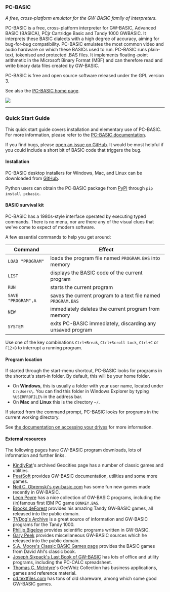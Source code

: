 ### PC-BASIC ###
_A free, cross-platform emulator for the GW-BASIC family of interpreters._

PC-BASIC is a free, cross-platform interpreter for GW-BASIC, Advanced BASIC (BASICA), PCjr Cartridge Basic and Tandy 1000 GWBASIC.
It interprets these BASIC dialects with a high degree of accuracy, aiming for bug-for-bug compatibility.
PC-BASIC emulates the most common video and audio hardware on which these BASICs used to run.
PC-BASIC runs plain-text, tokenised and protected .BAS files.
It implements floating-point arithmetic in the Microsoft Binary Format (MBF) and can therefore
read and write binary data files created by GW-BASIC.  

PC-BASIC is free and open source software released under the GPL version 3.  

See also the [PC-BASIC home page](http://robhagemans.github.io/pcbasic/).

![](https://robhagemans.github.io/pcbasic/screenshots/pcbasic.png)

----------

### Quick Start Guide ###

This quick start guide covers installation and elementary use of PC-BASIC. For more information, please refer to the [PC-BASIC documentation](http://pc-basic.org/doc/2.0#).

If you find bugs, please [open an issue on GitHub](https://github.com/robhagemans/pcbasic/issues). It would be most helpful if you could include a short bit of BASIC code that triggers the bug.


#### Installation ####

PC-BASIC desktop installers for Windows, Mac, and Linux can be downloaded from [GitHub](https://github.com/robhagemans/pcbasic/releases).

Python users can obtain the PC-BASIC package from [PyPI](https://pypi.org/project/pcbasic/) through `pip install pcbasic`.


#### BASIC survival kit ####
PC-BASIC has a 1980s-style interface operated by executing
typed commands. There is no menu, nor are there any of the visual clues
that we've come to expect of modern software.  

A few essential commands to help you get around:  

| Command               | Effect                                                        |
|-----------------------|---------------------------------------------------------------|
| `LOAD "PROGRAM"`      | loads the program file named `PROGRAM.BAS` into memory        |
| `LIST`                | displays the BASIC code of the current program                |
| `RUN`                 | starts the current program                                    |
| `SAVE "PROGRAM",A`    | saves the current program to a text file named `PROGRAM.BAS`  |
| `NEW`                 | immediately deletes the current program from memory           |
| `SYSTEM`              | exits PC-BASIC immediately, discarding any unsaved program    |

Use one of the key combinations `Ctrl+Break`, `Ctrl+Scroll Lock`, `Ctrl+C` or `F12+B`
to interrupt a running program.


#### Program location ####
If started through the start-menu shortcut, PC-BASIC looks for programs in the shortcut's start-in folder. By default, this will be your home folder.

- On **Windows**, this is usually a folder with your user name, located under `C:\Users\`. You can find this folder in Windows Explorer by typing `%USERPROFILE%` in the address bar.
- On **Mac** and **Linux** this is the directory `~/`.

If started from the command prompt, PC-BASIC looks for programs in the current working directory.

See [the documentation on accessing your drives](http://pc-basic.org/doc/2.0#mounting) for more information.


#### External resources ####
The following pages have GW-BASIC program downloads, lots of information and further links.  

- [KindlyRat](http://www.oocities.org/KindlyRat/GWBASIC.html)'s archived Geocities page has a number of classic games and utilities.  
- [PeatSoft](http://archive.is/AUm6G) provides GW-BASIC documentation, utilities and some more games.  
- [Neil C. Obremski's gw-basic.com](http://www.gw-basic.com/) has some fun new games made recently in GW-BASIC.  
- [Leon Peyre](http://peyre.x10.mx/GWBASIC/) has a nice collection of GW-BASIC programs, including the (in)famous first IBM PC game `DONKEY.BAS`.  
- [Brooks deForest](https://web.archive.org/web/20170222075609/brooksdeforest.com/tandy1000) provides his amazing Tandy GW-BASIC games, all released into the public domain.
- [TVDog's Archive](http://www.oldskool.org/guides/tvdog/) is a great source of information and GW-BASIC programs for the Tandy 1000.  
- [Phillip Bigelow](http://www.scn.org/~bh162/basic_programs.html) provides scientific programs written in GW-BASIC.  
- [Gary Peek](http://www.garypeek.com/basic/gwprograms.htm) provides miscellaneous GW-BASIC sources which he released into the public domain.  
- [S.A. Moore's Classic BASIC Games page](http://www.moorecad.com/classicbasic/index.html) provides the BASIC games from David Ahl's classic book.  
- [Joseph Sixpack's Last Book of GW-BASIC](http://www.geocities.ws/joseph_sixpack/btoc.html) has lots of office and utility programs, including the PC-CALC spreadsheet.  
- [Thomas C. McIntyre](https://web.archive.org/web/20060410121551/http://scottserver.net/basically/geewhiz.html)'s GeeWhiz Collection has business applications, games and reference material.
- [cd.textfiles.com](http://cd.textfiles.com) has tons of old shareware, among which some good GW-BASIC games.  
